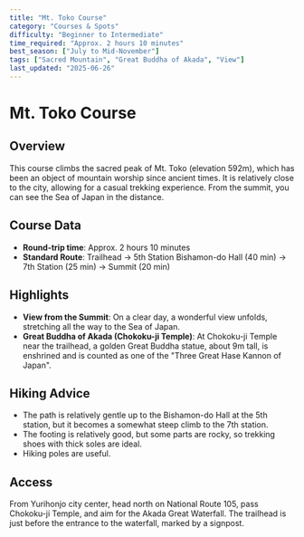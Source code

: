 ```yaml
---
title: "Mt. Toko Course"
category: "Courses & Spots"
difficulty: "Beginner to Intermediate"
time_required: "Approx. 2 hours 10 minutes"
best_season: ["July to Mid-November"]
tags: ["Sacred Mountain", "Great Buddha of Akada", "View"]
last_updated: "2025-06-26"
---
```


# Mt. Toko Course

## Overview
This course climbs the sacred peak of Mt. Toko (elevation 592m), which has been an object of mountain worship since ancient times. It is relatively close to the city, allowing for a casual trekking experience. From the summit, you can see the Sea of Japan in the distance.

## Course Data
- **Round-trip time**: Approx. 2 hours 10 minutes
- **Standard Route**: Trailhead → 5th Station Bishamon-do Hall (40 min) → 7th Station (25 min) → Summit (20 min)

## Highlights
- **View from the Summit**: On a clear day, a wonderful view unfolds, stretching all the way to the Sea of Japan.
- **Great Buddha of Akada (Chokoku-ji Temple)**: At Chokoku-ji Temple near the trailhead, a golden Great Buddha statue, about 9m tall, is enshrined and is counted as one of the "Three Great Hase Kannon of Japan".

## Hiking Advice
- The path is relatively gentle up to the Bishamon-do Hall at the 5th station, but it becomes a somewhat steep climb to the 7th station.
- The footing is relatively good, but some parts are rocky, so trekking shoes with thick soles are ideal.
- Hiking poles are useful.

## Access
From Yurihonjo city center, head north on National Route 105, pass Chokoku-ji Temple, and aim for the Akada Great Waterfall. The trailhead is just before the entrance to the waterfall, marked by a signpost.